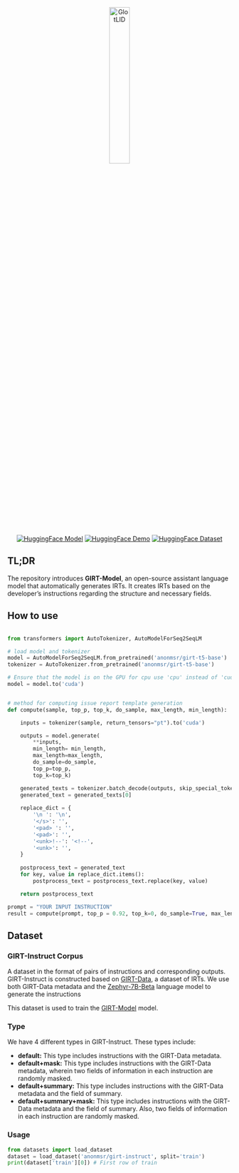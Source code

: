
<p align="center">
<img src="https://huggingface.co/spaces/anonmsr/girt-space/raw/main/assets/logo.svg" alt="GlotLID" width="30%" />
</p>
<p align="center">
<a href="https://huggingface.co/anonmsr/girt-t5-base"><img alt="HuggingFace Model" src="https://img.shields.io/badge/%F0%9F%A4%97%20Hugging%20Face-Model-8A2BE2"></a>
<a href="https://huggingface.co/spaces/anonmsr/girt-space"><img alt="HuggingFace Demo" src="https://img.shields.io/badge/%F0%9F%A4%97%20Hugging%20Face-Space (Demo)-orange"></a>
<a href="https://huggingface.co/datasets/anonmsr/girt-instruct"><img alt="HuggingFace Dataset" src="https://img.shields.io/badge/%F0%9F%A4%97%20Hugging%20Face-Dataset-blue"></a>
</p>

## TL;DR

The repository introduces **GIRT-Model**, an open-source assistant language model that automatically generates IRTs. It creates IRTs based on the developer’s
instructions regarding the structure and necessary fields.

## How to use 
```python

from transformers import AutoTokenizer, AutoModelForSeq2SeqLM

# load model and tokenizer
model = AutoModelForSeq2SeqLM.from_pretrained('anonmsr/girt-t5-base')
tokenizer = AutoTokenizer.from_pretrained('anonmsr/girt-t5-base')

# Ensure that the model is on the GPU for cpu use 'cpu' instead of 'cuda'
model = model.to('cuda')


# method for computing issue report template generation
def compute(sample, top_p, top_k, do_sample, max_length, min_length):

    inputs = tokenizer(sample, return_tensors="pt").to('cuda')

    outputs = model.generate(
        **inputs,
        min_length= min_length,
        max_length=max_length,
        do_sample=do_sample,
        top_p=top_p,
        top_k=top_k)

    generated_texts = tokenizer.batch_decode(outputs, skip_special_tokens=False)
    generated_text = generated_texts[0]
    
    replace_dict = {
        '\n ': '\n',
        '</s>': '',
        '<pad> ': '',
        '<pad>': '',
        '<unk>!--': '<!--',
        '<unk>': '',
    }
    
    postprocess_text = generated_text
    for key, value in replace_dict.items():
        postprocess_text = postprocess_text.replace(key, value)

    return postprocess_text

prompt = "YOUR INPUT INSTRUCTION"
result = compute(prompt, top_p = 0.92, top_k=0, do_sample=True, max_length=300, min_length=30)
```
## Dataset

### GIRT-Instruct Corpus

A dataset in the format of pairs of instructions and corresponding outputs. GIRT-Instruct is constructed based on [GIRT-Data](https://arxiv.org/abs/2303.09236), a dataset of IRTs. 
We use both GIRT-Data metadata and the [Zephyr-7B-Beta](https://huggingface.co/HuggingFaceH4/zephyr-7b-beta) language model to generate the instructions

This dataset is used to train the [GIRT-Model](https://huggingface.co/anonmsr/girt-t5-base) model.

### Type 

We have 4 different types in GIRT-Instruct. These types include:

- **default:** This type includes instructions with the GIRT-Data metadata.
- **default+mask:** This type includes instructions with the GIRT-Data metadata, wherein two fields of information in each instruction are randomly masked.
- **default+summary:**  This type includes instructions with the GIRT-Data metadata and the field of summary.
- **default+summary+mask:** This type includes instructions with the GIRT-Data metadata and the field of summary. Also, two fields of information in each instruction are randomly masked.

### Usage 

```python
from datasets import load_dataset
dataset = load_dataset('anonmsr/girt-instruct', split='train')
print(dataset['train'][0]) # First row of train
```
